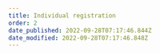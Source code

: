 ```yaml
---
title: Individual registration
order: 2
date_published: 2022-09-28T07:17:46.844Z
date_modified: 2022-09-28T07:17:46.848Z
---
```

